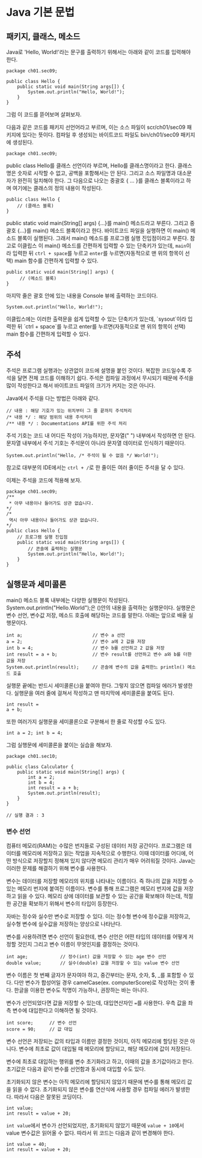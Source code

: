 # Java 기본 문법

## 패키지, 클래스, 메소드

Java로 'Hello, World!'라는 문구를 출력하기 위해서는 아래와 같이 코드를 입력해야 한다.

```
package ch01.sec09;

public class Hello {
    public static void main(String args[]) {
        System.out.println("Hello, World!");
    }
}
```

그럼 이 코드를 뜯어보며 살펴보자.

다음과 같은 코드를 패키지 선언어라고 부르며, 이는 소스 파일이 scr/ch01/sec09 패키지에 있다는 뜻이다. 컴파일 후 생성되는 바이트코드 파일도 bin/ch01/sec09 패키지에 생성된다.

```
package ch01.sec09;
```

public class Hello를 클래스 선언이라 부르며, Hello를 클래스명이라고 한다. 클래스명은 숫자로 시작할 수 없고, 공백을 포함해서는 안 된다. 그리고 소스 파일명과 대소문자가 완전히 일치해야 한다. 그 다음으로 나오는 중괄호 { ... }를 클래스 블록이라고 하며 여기에는 클래스의 정의 내용이 작성된다.

```
public class Hello {
    // (클래스 블록)
}
```

public static void main(String\[\] args) {...}를 main() 메소드라고 부른다. 그리고 중괄호 {...}를 main() 메소드 블록이라고 한다. 바이트코드 파일을 실행하면 이 main() 메소드 블록이 실행된다. 그래서 main() 메소드를 프로그램 실행 진입점이라고 부른다. 참고로 이클립스 이 main() 메소드를 간편하게 입력할 수 있는 단축키가 있는데, `main`이라 입력한 뒤 `ctrl + space`를 누르고 `enter`를 누르면(자동적으로 맨 위의 항목이 선택) main 함수를 간편하게 입력할 수 있다.

```
public static void main(String[] args) {
     // (메소드 블록)
}
```

마지막 줄은 괄호 안에 있는 내용을 Console 뷰에 출력하는 코드이다.

```
System.out.println("Hello, World!");
```

이클립스에는 이러한 출력문을 쉽게 입력할 수 있는 단축키가 있는데, \`sysout\`이라 입력한 뒤 \`ctrl + space\`를 누르고 enter를 누르면(자동적으로 맨 위의 항목이 선택) main 함수를 간편하게 입력할 수 있다.



## 주석

주석은 프로그램 실행과는 상관없이 코드에 설명을 붙인 것이다. 복잡한 코드일수록 주석을 달면 전체 코드를 이해하기 쉽다. 주석은 컴파일 과정에서 무시되기 때문에 주석을 많이 작성한다고 해서 바이트코드 파일의 크기가 커지는 것은 아니다.

Java에서 주석을 다는 방법은 아래와 같다.

```
// 내용 : 해당 기호가 있는 위치부터 그 줄 끝까지 주석처리
/* 내용 */ : 해당 범위의 내용 주석처리
/** 내용 */ : Documentations API를 위한 주석 처리
```

주석 기호는 코드 내 어디든 작성이 가능하지만, 문자열(" ") 내부에서 작성하면 안 된다. 문자열 내부에서 주석 기호는 주석문이 아니라 문자열 데이터로 인식하기 때문이다.

```
System.out.println("Hello, /* 주석이 될 수 없음 */ World!");
```

참고로 대부분의 IDE에서는 `ctrl + /`로 한 줄이든 여러 줄이든 주석을 달 수 있다.


이제는 주석을 코드에 적용해 보자.

```
package ch01.sec09;
/**
 * 아무 내용이나 들어가도 상관 없습니다.
*/
/*
 역시 아무 내용이나 들어가도 상관 없습니다.
*/
public class Hello {
    // 프로그램 실행 진입점
    public static void main(String args[]) {
        // 콘솔에 출력하는 실행문
        System.out.println("Hello, World!");
    }
}
```



## 실행문과 세미콜론

main() 메소드 블록 내부에는 다양한 실행문이 작성된다. System.out.println("Hello.World");은 ()안의 내용을 출력하는 실행문이다. 실행문은 변수 선언, 변수값 저장, 메소드 호출에 해당하는 코드를 말한다. 아래는 앞으로 배울 실행문이다.

```
int a;                          // 변수 a 선언
a = 2;                          // 변수 a에 2 값을 저장
int b = 4;                      // 변수 b를 선언하고 2 값을 저장
int result = a + b;             // 변수 result를 선언하고 변수 a와 b를 더한 값을 저장
System.out.println(result);     // 콘솔에 변수의 값을 출력한느 println() 메소드 호출
```

실행문 끝에는 반드시 세미콜론(;)을 붙여야 한다. 그렇지 않으면 컴파일 에러가 발생한다. 실행문을 여러 줄에 걸쳐서 작성하고 맨 마지막에 세미콜론을 붙여도 된다.

```
int result =
a + b;
```

또한 여러가지 실행문을 세미콜론으로 구분해서 한 줄로 작성할 수도 있다.

```
int a = 2; int b = 4;
```

그럼 실행문에 세미콜론을 붙이는 실습을 해보자.

```
package ch01.sec10;

public class Calculator {
    public static void main(String[] args) {
        int a = 2;
        int b = 4;
        int result = a + b;
        System.out.println(result);
    }
}

// 실행 결과 : 3
```

### 변수 선언

컴퓨터 메모리(RAM)는 수많은 번지들로 구성된 데이터 저장 공간이다. 프로그램은 데이터를 메모리에 저장하고 읽는 작업을 지속적으로 수행한다. 이때 데이터를 어디에, 어떤 방식으로 저장할지 정해져 있지 않다면 메모리 관리가 매우 어려워질 것이다. Java는 이러한 문제를 해결하기 위해 변수를 사용한다.

변수는 데이터를 저장할 메모리의 위치를 나타내는 이름이다. 즉 하나의 값을 저장할 수 있는 메모리 번지에 붙여진 이름이다. 변수를 통해 프로그램은 메모리 번지에 값을 저장하고 읽을 수 있다. 메모리 상에 데이터를 보관할 수 있는 공간을 확보해야 하는데, 적절한 공간을 확보하기 위해서 변수의 타입이 등장한다.

자바는 정수와 실수만 변수로 저장할 수 있다. 이는 정수형 변수에 정수값을 저장하고, 실수형 변수에 실수값을 저장하는 양상으로 나타난다.

변수를 사용하려면 변수 선언이 필요한데, 변수 선언은 어떤 타입의 데이터를 어떻게 저정할 것인지 그리고 변수 이름이 무엇인지를 결정하는 것이다.

```
int age;            // 정수(int) 값을 저장할 수 있는 age 변수 선언
double value;       // 실수(double) 값을 저장할 수 있는 value 변수 선언
```

변수 이름은 첫 번째 글자가 문자여야 하고, 중간부터는 문자, 숫자, $, _를 포함할 수 있다. 다만 변수가 합성어일 경우 camelCase(ex. computerScore)로 작성하는 것이 좋다. 한글을 이용한 변수도 작명이 가능하나, 권장하는 바는 아니다.

변수가 선언되었다면 값을 저장할 수 있는데, 대입연산자인 `=`를 사용한다. 우측 값을 좌측 변수에 대입한다고 이해하면 될 것이다.

```
int score;      // 변수 선언
score = 90;     // 값 대입
```

변수 선언은 저장되는 값의 타입과 이름만 결정한 것이지, 아직 메모리에 할당된 것은 아니다. 변수에 최초로 값이 대입될 때 메모리에 할당되고, 해당 메모리에 값이 저장된다.

변수에 최초로 대입하는 행위를 변수 초기화라고 하고, 이때의 값을 초기값이라고 한다. 초기값은 다음과 같이 변수를 선언함과 동시에 대입할 수도 있다.

초기화되지 않은 변수는 아직 메모리에 할당되지 않았기 때문에 변수를 통해 메모리 값을 읽을 수 없다. 초기화되지 않은 변수를 연산식에 사용할 경우 컴파일 에러가 발생한다. 따라서 다음은 잘못된 코딩이다.

```
int value;
int result = value + 20;
```

`int value`에서 변수가 선언되었지만, 초기화되지 않았기 때문에 `value + 10`에서 value 변수값은 읽어올 수 없다. 따라서 위 코드는 다음과 같이 변경해야 한다.

```
int value = 40;
int result = value + 20;
```


